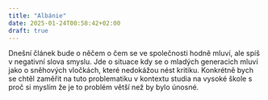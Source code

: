 ```yaml
---
title: "Albánie"
date: 2025-01-24T00:58:42+02:00
draft: true
---
```


Dnešní článek bude o něčem o čem se ve společnosti hodně mluví, ale spíš v negativní slova smyslu. Jde o situace kdy se o mladých generacich mluví jako o sněhových vločkách, které nedokážou nést kritiku. Konkrétně bych se chtěl zaměřit na tuto problematiku v kontextu studia na vysoké škole s proč si myslím že je to problém větší než by bylo únosné.

<!--more-->
